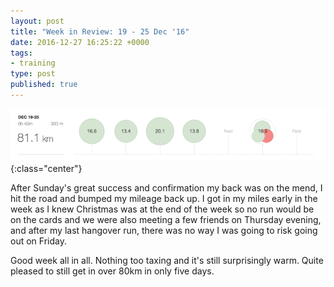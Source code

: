 ```yaml
---
layout: post
title: "Week in Review: 19 - 25 Dec '16"
date: 2016-12-27 16:25:22 +0000
tags:
- training
type: post
published: true
---
```


![Week in Review: 19 - 25 Dec '16](/img/week-in-review-19-25Dec16.png){:class="center"}

After Sunday's great success and confirmation my back was on the mend, I hit the road and bumped my mileage back up. I got in my miles early in the week as I knew Christmas was at the end of the week so no run would be on the cards and we were also meeting a few friends on Thursday evening, and after my last hangover run, there was no way I was going to risk going out on Friday.

Good week all in all. Nothing too taxing and it's still surprisingly warm. Quite pleased to still get in over 80km in only five days.
